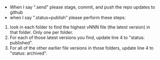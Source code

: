 - When I say ".send" please stage, commit, and push the repo updates to github
- when I say ".status=publish" please perform these steps:
1. look in each folder to find the highest vNNN file (the latest version) in that folder.  Only one per folder.
2. For each of those latest versions you find, update line 4 to "status: published".
3. For all of the other earlier file versions in those folders, update line 4 to "status: archived".